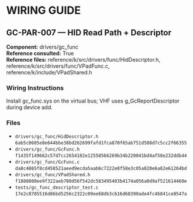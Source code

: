 # WIRING GUIDE

## GC-PAR-007 — HID Read Path + Descriptor

**Component:** drivers/gc_func  
**Reference consulted:** True  
**Reference files:** reference/k/src/drivers/func/HidDescriptor.h, reference/k/src/drivers/func/VPadFunc.c, reference/k/include/VPadShared.h  
### Wiring Instructions

Install gc_func.sys on the virtual bus; VHF uses g_GcReportDescriptor during device add.

### Files

- `drivers/gc_func/HidDescriptor.h`  `6ab5c0685e8e644bbe38bd262699fafd1fca870f65ab751d508d7c5cc2f66355`
- `drivers/gc_func/GcFunc.h`  `f1435f149662c57d7cc2654182e12558566269b34b220041bd4af58e232ddb44`
- `drivers/gc_func/GcFunc.c`  `da8c4865f8cd458521aeed9ecda5aab6c7222e8f58e3c05a820e6a82e61264bd`
- `drivers/gc_func/VPadShared.h`  `f1888808ee9f322aeb780d56f542dc583495403b4174a056a0d9af521614460e`
- `tests/gc_func_descriptor_test.c`  `17e2c8785516d86bd5256c2322c09ee68db3cb16d68390ade4fc46841ce8547a`
